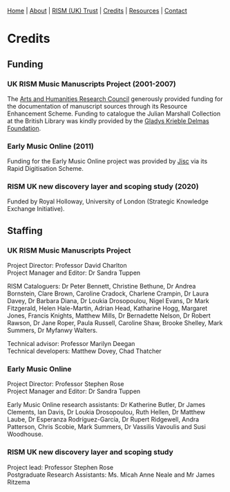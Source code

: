 [Home](/) | [About](/about) | [RISM (UK) Trust](/rism_uk_trust) | [Credits](/acknowledgements) | [Resources](related_resources) | [Contact](/contact)  

# Credits  

## Funding  

### UK RISM Music Manuscripts Project (2001-2007)  

The [Arts and Humanities Research Council](https://ahrc.ukri.org/) generously provided funding for the documentation of manuscript sources through its Resource Enhancement Scheme. Funding to catalogue the Julian Marshall Collection at the British Library was kindly provided by the [Gladys Krieble Delmas Foundation](http://delmas.org/).   

### Early Music Online (2011)  

Funding for the Early Music Online project was provided by [Jisc](https://www.jisc.ac.uk) via its Rapid Digitisation Scheme.  

### RISM UK new discovery layer and scoping study (2020)  

Funded by Royal Holloway, University of London (Strategic Knowledge Exchange Initiative).  
  
  
## Staffing  

### UK RISM Music Manuscripts Project  

Project Director: Professor David Charlton  
Project Manager and Editor: Dr Sandra Tuppen  

RISM Cataloguers: Dr Peter Bennett, Christine Bethune, Dr Andrea Bornstein, Clare Brown, Caroline Cradock, Charlene Crampin, Dr Laura Davey, Dr Barbara Diana, Dr Loukia Drosopoulou, Nigel Evans, Dr Mark Fitzgerald, Helen Hale-Martin, Adrian Head, Katharine Hogg, Margaret Jones, Francis Knights, Matthew Mills, Dr Bernadette Nelson, Dr Robert Rawson, Dr Jane Roper, Paula Russell, Caroline Shaw, Brooke Shelley, Mark Summers, Dr Myfanwy Walters.  

Technical advisor: Professor Marilyn Deegan  
Technical developers: Matthew Dovey, Chad Thatcher  


### Early Music Online  

Project Director: Professor Stephen Rose  
Project Manager and Editor: Dr Sandra Tuppen  

Early Music Online research assistants: Dr Katherine Butler, Dr James Clements, Ian Davis, Dr Loukia Drosopoulou, Ruth Hellen, Dr Matthew Laube, Dr Esperanza Rodríguez-García, Dr Rupert Ridgewell, Andra Patterson, Chris Scobie, Mark Summers, Dr Vassilis Vavoulis and Susi Woodhouse.   


### RISM UK new discovery layer and scoping study
Project lead: Professor Stephen Rose  
Postgraduate Research Assistants: Ms. Micah Anne Neale and Mr James Ritzema  
